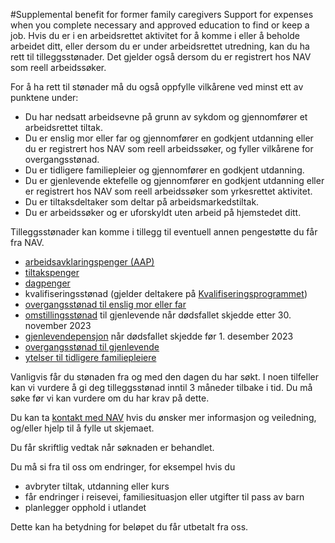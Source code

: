 #Supplemental benefit for former family caregivers
Support for expenses when you complete necessary and approved education to find or keep a job.
Hvis du er i en arbeidsrettet aktivitet for å komme i eller å beholde arbeidet ditt, eller dersom du er under arbeidsrettet utredning, kan du ha rett til tilleggsstønader. Det gjelder også dersom du er registrert hos NAV som reell arbeidssøker.

 For å ha rett til stønader må du også oppfylle vilkårene ved minst ett av punktene under:

 * Du har nedsatt arbeidsevne på grunn av sykdom og gjennomfører et arbeidsrettet tiltak.
* Du er enslig mor eller far og gjennomfører en godkjent utdanning eller du er registrert hos NAV som reell arbeidssøker, og fyller vilkårene for overgangsstønad.
* Du er tidligere familiepleier og gjennomfører en godkjent utdanning.
* Du er gjenlevende ektefelle og gjennomfører en godkjent utdanning eller er registrert hos NAV som reell arbeidssøker som yrkesrettet aktivitet.
* Du er tiltaksdeltaker som deltar på arbeidsmarkedstiltak.
* Du er arbeidssøker og er uforskyldt uten arbeid på hjemstedet ditt.

 Tilleggsstønader kan komme i tillegg til eventuell annen pengestøtte du får fra NAV.

 * [arbeidsavklaringspenger (AAP)](/aap)
* [tiltakspenger](/tiltakspenger)
* [dagpenger](https://www.nav.no/arbeid/no/arbeidsledig)
* kvalifiseringsstønad (gjelder deltakere på [Kvalifiseringsprogrammet](/kvalifiseringsprogrammet))
* [overgangsstønad til enslig mor eller far](/overgangsstonad-enslig)
* [omstillingsstønad](/omstillingsstonad) til gjenlevende når dødsfallet skjedde etter 30. november 2023
* [gjenlevendepensjon](/gjenlevendepensjon) når dødsfallet skjedde før 1. desember 2023
* [overgangsstønad til gjenlevende](/overgangsstonad-gjenlevende)
* [ytelser til tidligere familiepleiere](/tidligere-familiepleier)

 Vanligvis får du stønaden fra og med den dagen du har søkt. I noen tilfeller kan vi vurdere å gi deg tilleggsstønad inntil 3 måneder tilbake i tid. Du må søke før vi kan vurdere om du har krav på dette.

 Du kan ta [kontakt med NAV](/person/kontakt-oss) hvis du ønsker mer informasjon og veiledning, og/eller hjelp til å fylle ut skjemaet.

 Du får skriftlig vedtak når søknaden er behandlet. 

 Du må si fra til oss om endringer, for eksempel hvis du

 * avbryter tiltak, utdanning eller kurs
* får endringer i reisevei, familiesituasjon eller utgifter til pass av barn
* planlegger opphold i utlandet

 Dette kan ha betydning for beløpet du får utbetalt fra oss.

 